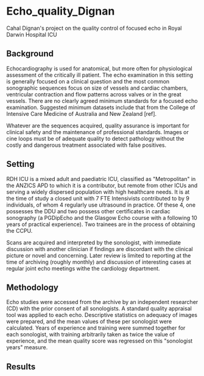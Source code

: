 # Echo_quality_Dignan
Cahal Dignan's project on the quality control of focused echo in Royal Darwin Hospital ICU

## Background
Echocardiography is used for anatomical, but more often for physiological assessment of the critically ill patient. The echo examination in this setting is generally focused on a clinical question and the most common sonographic sequences focus on size of vessels and cardiac chambers, ventricular contraction and flow patterns across valves or in the great vessels. There are no clearly agreed minimum standards for a focused echo examination. Suggested minimum datasets include that from the College of Intensive Care Medicine of Australia and New Zealand [ref].

Whatever are the sequences acquired, quality assurance is important for clinical safety and the maintenance of professional standards. Images or cine loops must be of adequate quality to detect pathology without the costly and dangerous treatment associated with false positives.

## Setting
RDH ICU is a mixed adult and paediatric ICU, classified as "Metropolitan" in the ANZICS APD to which it is a contributor, but remote from other ICUs and serving a widely dispersed population with high healthcare needs. It is at the time of study a closed unit with 7 FTE Intensivists contributed to by 9 individuals, of whom 4 regularly use ultrasound in practice. Of these 4, one possesses the DDU and two possess other certificates in cardiac sonography (a PGDipEcho and the Glasgow Echo course with a following 10 years of practical experience). Two trainees are in the process of obtaining the CCPU.

Scans are acquired and interpreted by the sonologist, with immediate discussion with another clinician if findings are discordant with the clinical picture or novel and concerning. Later review is limited to reporting at the time of archiving (roughly monthly) and discussion of interesting cases at regular joint echo meetings withe the cardiology department.

## Methodology 
Echo studies were accessed from the archive by an independent researcher (CD) with the prior consent of all sonologists. A standard quality appraisal tool was applied to each echo. Descriptive statistics on adequacy of images were prepared, and the mean values of these per sonologist were calculated. Years of experience and training were summed together for each sonologist, with training arbitrarily taken as twice the value of experience, and the mean quality score was regressed on this "sonologist years" measure.

## Results
